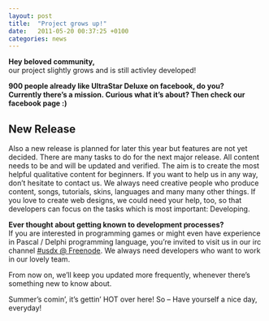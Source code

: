```yaml
---
layout: post
title:  "Project grows up!"
date:   2011-05-20 00:37:25 +0100
categories: news
---
```

__Hey beloved community,__  
our project slightly grows and is still activley developed!

__900 people already like UltraStar Deluxe on facebook, do you?  
Currently there’s a mission. Curious what it’s about? Then check our facebook page :)__

## New Release
Also a new release is planned for later this year but features are not yet decided. There
are many tasks to do for the next major release. All content needs to be and will be updated
and verified. The aim is to create the most helpful qualitative content for beginners. If you
want to help us in any way, don’t hesitate to contact us. We always need creative people who
produce content, songs, tutorials, skins, languages and many many other things. If you love to
create web designs, we could need your help, too, so that developers can focus on the tasks which
is most important: Developing.

__Ever thought about getting known to development processes?__  
If you are interested in programming games or might even have experience in Pascal / Delphi
programming language, you’re invited to visit us in our irc channel [#usdx @ Freenode][chat].
We always need developers who want to work in our lovely team.

From now on, we’ll keep you updated more frequently, whenever there’s something new to know about.

Summer’s comin’, it’s gettin’ HOT over here!
So – Have yourself a nice day, everyday!

[chat]: http://webchat.freenode.net/?nick=usdx.&channels=%23usdx&prompt=1
